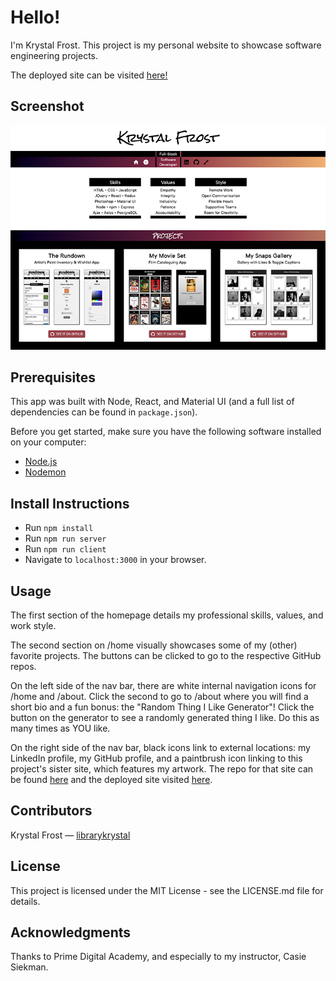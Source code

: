# Hello!

I'm Krystal Frost.  This project is my personal website to showcase software engineering projects.

The deployed site can be visited [here!](https://www.krystalfrost.com/)

## Screenshot

![Home](src/Screenshot/website_se_screenshot_750w.png)

## Prerequisites

This app was built with Node, React, and Material UI (and a full list of dependencies can be found in `package.json`).

Before you get started, make sure you have the following software installed on your computer:

- [Node.js](https://nodejs.org/en/)
- [Nodemon](https://nodemon.io/)

## Install Instructions

- Run `npm install`
- Run `npm run server`
- Run `npm run client`
- Navigate to `localhost:3000` in your browser.

## Usage

The first section of the homepage details my professional skills, values, and work style.

The second section on /home visually showcases some of my (other) favorite projects. The buttons can be clicked to go to the respective GitHub repos.

On the left side of the nav bar, there are white internal navigation icons for /home and /about. Click the second to go to /about where you will find a short bio and a fun bonus: the "Random Thing I Like Generator"! Click the button on the generator to see a randomly generated thing I like. Do this as many times as YOU like.

On the right side of the nav bar, black icons link to external locations: my LinkedIn profile, my GitHub profile, and a paintbrush icon linking to this project's sister site, which features my artwork. The repo for that site can be found [here](https://github.com/librarykrystal/art-portfolio) and the deployed site visited [here](https://www.galleryoffrost.com/).

## Contributors
Krystal Frost — [librarykrystal](https://github.com/librarykrystal)

## License
This project is licensed under the MIT License - see the LICENSE.md file for details.

## Acknowledgments
Thanks to Prime Digital Academy, and especially to my instructor, Casie Siekman.